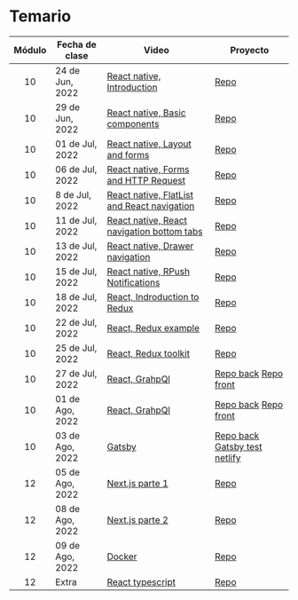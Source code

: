 # Temario

| Módulo | Fecha de clase  | Video                                                                                                                          | Proyecto                                                                                                    |
| :----: | --------------- | ------------------------------------------------------------------------------------------------------------------------------ | ----------------------------------------------------------------------------------------------------------- |
|   10   | 24 de Jun, 2022 | [React native, Introduction](https://makeitreal.s3.amazonaws.com/videos/87899411232/2022-06-25/8TEvzolN0.mp4)                  | [Repo](projects/react-native-app1)                                                                          |
|   10   | 29 de Jun, 2022 | [React native, Basic components](https://makeitreal.s3.amazonaws.com/videos/87899411232/2022-06-30/1oVbMQ4VD.mp4)              | [Repo](projects/react-native-app1)                                                                          |
|   10   | 01 de Jul, 2022 | [React native, Layout and forms](https://makeitreal.s3.amazonaws.com/videos/87899411232/2022-07-02/2aLh54QpN.mp4)              | [Repo](projects/react-native-app1)                                                                          |
|   10   | 06 de Jul, 2022 | [React native, Forms and HTTP Request](https://makeitreal.s3.amazonaws.com/videos/87899411232/2022-07-07/SpitbVbqC.mp4)        | [Repo](projects/react-native-app1)                                                                          |
|   10   | 8 de Jul, 2022  | [React native, FlatList and React navigation](https://makeitreal.s3.amazonaws.com/videos/87899411232/2022-07-09/9knko0I54.mp4) | [Repo](projects/react-native-app1)                                                                          |
|   10   | 11 de Jul, 2022 | [React native, React navigation bottom tabs](https://makeitreal.s3.amazonaws.com/videos/87899411232/2022-07-13/sKmeShtIx.mp4)  | [Repo](projects/react-native-app1)                                                                          |
|   10   | 13 de Jul, 2022 | [React native, Drawer navigation](https://makeitreal.s3.amazonaws.com/videos/87899411232/2022-07-14/wpWaBKv1-.mp4)             | [Repo](projects/react-native-app1)                                                                          |
|   10   | 15 de Jul, 2022 | [React native, RPush Notifications](https://makeitreal.s3.amazonaws.com/videos/87899411232/2022-07-16/BxbFWL_KD.mp4)           | [Repo](projects/react-native-app1)                                                                          |
|   10   | 18 de Jul, 2022 | [React, Indroduction to Redux](https://makeitreal.s3.amazonaws.com/videos/87899411232/2022-07-19/wxreJPz-s.mp4)                | [Repo](projects/app-redux)                                                                                  |
|   10   | 22 de Jul, 2022 | [React, Redux example](https://makeitreal.s3.amazonaws.com/videos/87899411232/2022-07-23/vRsxnr_gw.mp4)                        | [Repo](projects/app-redux)                                                                                  |
|   10   | 25 de Jul, 2022 | [React, Redux toolkit](https://makeitreal.s3.amazonaws.com/videos/87899411232/2022-07-26/WNqQCKS3Z.mp4)                        | [Repo](projects/consumer-api-graphql)                                                                       |
|   10   | 27 de Jul, 2022 | [React, GrahpQl](https://us02web.zoom.us/j/89844846949?pwd=d2hXbExzTmsxazVyWlcyVElwdmEyZz09)                                   | [Repo back](projects/api-graphql) [Repo front](projects/consumer-api-graphql)                               |
|   10   | 01 de Ago, 2022 | [React, GrahpQl](https://makeitreal.s3.amazonaws.com/videos/87899411232/2022-08-02/AvFKmn4Zb.mp4)                              | [Repo back](projects/api-graphql) [Repo front](projects/consumer-api-graphql)                               |
|   10   | 03 de Ago, 2022 | [Gatsby](https://makeitreal.s3.amazonaws.com/videos/87899411232/2022-08-04/2aAVebXgq.mp4)                                      | [Repo back](projects/api-graphql) [Gatsby test netlify](https://github.com/mariadriada/gatsby-test-netlify) |
|   12   | 05 de Ago, 2022 | [Next.js parte 1](https://makeitreal.s3.amazonaws.com/videos/87899411232/2022-08-06/ZwefGlCVH.mp4)                             | [Repo](projects/text-nextjs)                                                                                |
|   12   | 08 de Ago, 2022 | [Next.js parte 2](https://makeitreal.s3.amazonaws.com/videos/87899411232/2022-08-09/8SL3MPvGH.mp4)                             | [Repo](projects/text-nextjs)                                                                                |
|   12   | 09 de Ago, 2022 | [Docker](https://makeitreal.s3.amazonaws.com/videos/87899411232/2022-08-10/dgvy1S_GB.mp4)                                      | [Repo](projects/text-docker)                                                                                |
|   12   | Extra           | [React typescript](https://makeitreal.s3.amazonaws.com/videos/83064569493/2022-03-24/ep6PUAbs8.mp4)                            | [Repo](projects/text-docker)                                                                                |
